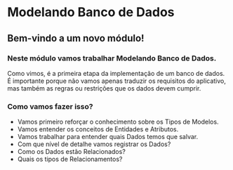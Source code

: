 <h1>Modelando Banco de Dados</h1>

<h2>Bem-vindo a um novo módulo!</h2>

<h3>Neste módulo vamos trabalhar Modelando Banco de Dados.</h3>

Como vimos, é a primeira etapa da implementação de um banco de dados. É importante porque não vamos apenas traduzir os requisitos do aplicativo, mas também as regras ou restrições que os dados devem cumprir.

<h3>Como vamos fazer isso?</h3>

- Vamos primeiro reforçar o conhecimento sobre os Tipos de Modelos.
- Vamos entender os conceitos de Entidades e Atributos.
- Vamos trabalhar para entender quais Dados temos que salvar.
- Com que nível de detalhe vamos registrar os Dados?
- Como os Dados estão Relacionados?
- Quais os tipos de Relacionamentos?


